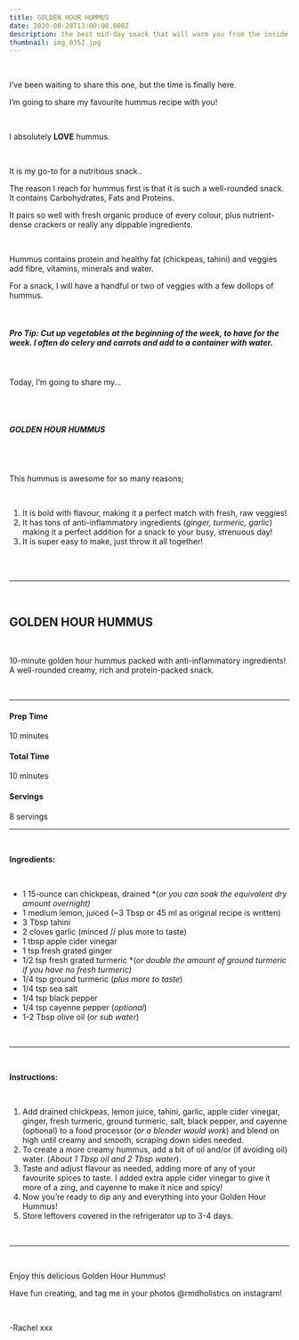 ```yaml
---
title: GOLDEN HOUR HUMMUS
date: 2020-08-28T13:00:00.000Z
description: the best mid-day snack that will warm you from the inside out!
thumbnail: img_0352.jpg
---
```

<br>

I’ve been waiting to share this one, but the time is finally here.<br>

I’m going to share my favourite hummus recipe with you!

<br>

I absolutely **LOVE** hummus.

<br>

It is my go-to for a nutritious snack..<br>

The reason I reach for hummus first is that it is such a well-rounded snack. It contains Carbohydrates, Fats and Proteins.<br>

It pairs so well with fresh organic produce of every colour, plus nutrient-dense crackers or really any dippable ingredients.

<br>

Hummus contains protein and healthy fat (chickpeas, tahini) and veggies add fibre, vitamins, minerals and water.<br>

For a snack, I will have a handful or two of veggies with a few dollops of hummus.

<br>

##### **Pro Tip:** Cut up vegetables at the beginning of the week, to have for the week. I often do celery and carrots and add to a container with water.

<br>

Today, I’m going to share my...

<br>

<br>

##### GOLDEN HOUR HUMMUS

<br>

<br>

This hummus is awesome for so many reasons;

<br>

1. It is bold with flavour, making it a perfect match with fresh, raw veggies!
2. It has tons of anti-inflammatory ingredients (*ginger, turmeric, garlic*) making it a perfect addition for a snack to your busy, strenuous day!
3. It is super easy to make, just throw it all together!

<br>

<br>

- - -

<br>

## GOLDEN HOUR HUMMUS

<br>

10-minute golden hour hummus packed with anti-inflammatory ingredients! A well-rounded creamy, rich and protein-packed snack.

<br>

- - -

#### Prep Time

10 minutes

#### Total Time

10 minutes

#### Servings

8 servings

- - -

<br>

**Ingredients:**

<br>

* 1 15-ounce can chickpeas, drained *(*or you can soak the equivalent dry amount overnight)*
* 1 medium lemon, juiced (~3 Tbsp or 45 ml as original recipe is written)
* 3 Tbsp tahini
* 2 cloves garlic (minced // plus more to taste)
* 1 tbsp apple cider vinegar
* 1 tsp fresh grated ginger
* 1/2 tsp fresh grated turmeric *(*or double the amount of ground turmeric if you have no fresh turmeric)*
* 1/4 tsp ground turmeric (*plus more to taste*)
* 1/4 tsp sea salt
* 1/4 tsp black pepper
* 1/4 tsp cayenne pepper (*optional*)
* 1-2 Tbsp olive oil (*or sub water*)

<br>

- - -

<br>

**Instructions:**

<br>

1. Add drained chickpeas, lemon juice, tahini, garlic, apple cider vinegar, ginger, fresh turmeric, ground turmeric, salt, black pepper, and cayenne (optional) to a food processor (*or a blender would work*) and blend on high until creamy and smooth, scraping down sides needed.
2. To create a more creamy hummus, add a bit of oil and/or (if avoiding oil) water. (*About 1 Tbsp oil and 2 Tbsp water*).
3. Taste and adjust flavour as needed, adding more of any of your favourite spices to taste. I added extra apple cider vinegar to give it more of a zing, and cayenne to make it nice and spicy!
4. Now you’re ready to dip any and everything into your Golden Hour Hummus!
5. Store leftovers covered in the refrigerator up to 3-4 days.

<br>

- - -

<br>

Enjoy this delicious Golden Hour Hummus!
<br>

Have fun creating, and tag me in your photos @rmdholistics on instagram!

<br>

\-Rachel xxx